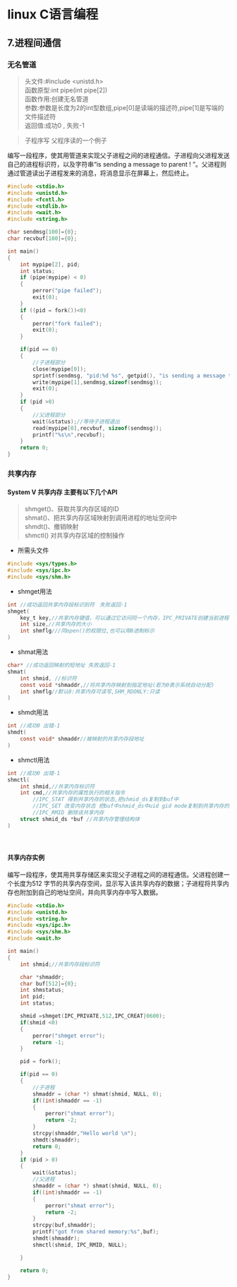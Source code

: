 # linux C语言编程


## 7.进程间通信
### 无名管道
>头文件:#include <unistd.h>  
函数原型:int pipe(int pipe[2])  
函数作用:创建无名管道  
参数:参数是长度为2的int型数组,pipe[0]是读端的描述符,pipe[1]是写端的文件描述符  
返回值:成功0 , 失败-1  


>子程序写 父程序读的一个例子  

编写一段程序，使其用管道来实现父子进程之间的进程通信。子进程向父进程发送自己的进程标识符，以及字符串“is sending a message to parent ! ”。父进程则通过管道读出子进程发来的消息，将消息显示在屏幕上，然后终止。
```c
#include <stdio.h>
#include <unistd.h>
#include <fcntl.h>
#include <stdlib.h>
#include <wait.h>
#include <string.h>

char sendmsg[100]={0};
char recvbuf[100]={0};

int main()
{
    int mypipe[2], pid;
    int status;
    if (pipe(mypipe) < 0)
    {
        perror("pipe failed");
        exit(0);
    }
    if ((pid = fork())<0)
    {
        perror("fork failed");
        exit(0);
    }

    if(pid == 0)
    {
        //子进程部分
        close(mypipe[0]);
        sprintf(sendmsg, "pid:%d %s", getpid(), "is sending a message to parent !");
        write(mypipe[1],sendmsg,sizeof(sendmsg));
        exit(0);
    }
    if (pid >0)
    {
        //父进程部分
        wait(&status);//等待子进程退出
        read(mypipe[0],recvbuf, sizeof(sendmsg));
        printf("%s\n",recvbuf);
    }
    return 0;
}
```

### 共享内存
#### System V 共享内存 主要有以下几个API
> shmget()、获取共享内存区域的ID  
shmat()、把共享内存区域映射到调用进程的地址空间中  
shmdt()、撤销映射  
shmctl() 对共享内存区域的控制操作  

- 所需头文件
```c
#include <sys/types.h>
#include <sys/ipc.h>
#include <sys/shm.h>
```

- shmget用法
```c
int //成功返回共享内存段标识别符　失败返回-1
shmget(
    key_t key,//共享内存键值，可以通过它访问同一个内存，IPC_PRIVATE创建当前进程私有的共享内存
    int size,//共享内存的大小
    int shmflg///同open()的权限位,也可以用8进制标示
)
```

- shmat用法
```c
char* //成功返回映射的短地址 失败返回-1
shmat(
    int shmid, //标识符
    const void *shmaddr,//将共享内存映射到指定地址(若为0表示系统自动分配)
    int shmflg//默认0:共享内存可读写,SHM_RDONLY:只读
)
```

- shmdt用法
```c
int //成功0 出错-1
shmdt(
    const void* shmaddr//被映射的共享内存段地址
)
```

- shmctl用法
```c
int //成功0 出错-1
shmctl(
    int shmid,//共享内存标识符
    int cmd,//共享内存的属性执行的相关指令
        //IPC_STAT 得到共享内存的状态,把shmid_ds复制到buf中
        //IPC_SET 改变内存状态 把buf中shmid_ds中uid gid mode复制到共享内存的shmid_ds结构中
        //IPC_RMID 删除该共享内存
    struct shmid_ds *buf //共享内存管理结构体
)
```
　
#### 共享内存实例
编写一段程序，使其用共享存储区来实现父子进程之间的进程通信。父进程创建一个长度为512 字节的共享内存空间，显示写入该共享内存的数据；子进程将共享内存也附加到自己的地址空间，并向共享内存中写入数据。
```c
#include <stdio.h>
#include <unistd.h>
#include <string.h>
#include <sys/ipc.h>
#include <sys/shm.h>
#include <wait.h>

int main()
{
    int shmid;//共享内存段标识符

    char *shmaddr;
    char buf[512]={0};
    int shmstatus;
    int pid;
    int status;

    shmid =shmget(IPC_PRIVATE,512,IPC_CREAT|0600);
    if(shmid <0)
    {
        perror("shmget error");
        return -1;
    }

    pid = fork();

    if(pid == 0)
    {
        //子进程
        shmaddr = (char *) shmat(shmid, NULL, 0);
        if((int)shmaddr == -1)
        {
            perror("shmat error");
            return -2;
        }
        strcpy(shmaddr,"Hello world \n");
        shmdt(shmaddr);
        return 0;
    }
    if (pid > 0)
    {
        wait(&status);
        //父进程
        shmaddr = (char *) shmat(shmid, NULL, 0);
        if((int)shmaddr == -1)
        {
            perror("shmat error");
            return -2;
        }
        strcpy(buf,shmaddr);
        printf("got from shared memory:%s",buf);
        shmdt(shmaddr);
        shmctl(shmid, IPC_RMID, NULL);

    }

    return 0;
}
```






